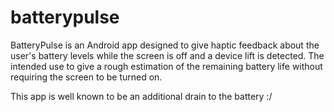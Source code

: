 # batterypulse

BatteryPulse is an Android app designed to give haptic feedback about the user's battery levels while the screen is off and a device lift is detected.  The intended use to give a rough estimation of the remaining battery life without requiring the screen to be turned on.

This app is well known to be an additional drain to the battery :/
